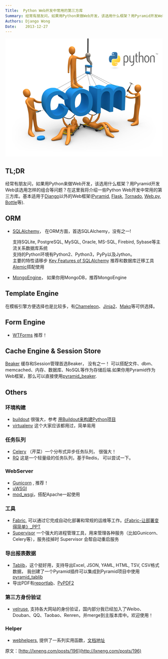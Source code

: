 ```yaml
---
Title:	Python Web开发中常用的第三方库
Summary: 经常有朋友问，如果用Python来做Web开发，该选用什么框架？用Pyramid开发Web该选用怎样的组合等问题？在这里我将介绍一些Python Web开发中常用的第三方库。基本适用于Django以外的Web框架(Pyramid, Flask, Tornado, Web.py, Bottle等).
Authors: Django Wong
Date:    2013-12-27
---
```

![](/static/attach/post-196.jpg)

## TL;DR

经常有朋友问，如果用Python来做Web开发，该选用什么框架？用Pyramid开发Web该选用怎样的组合等问题？在这里我将介绍一些Python Web开发中常用的第三方库。基本适用于[Django](https://www.djangoproject.com/)以外的Web框架([Pyramid](http://www.pylonsproject.org/), [Flask](http://flask.pocoo.org/), [Tornado](http://www.tornadoweb.org/en/stable/), [Web.py](http://webpy.org/), [Bottle](http://bottlepy.org/docs/dev/)等).

## ORM

- [SQLAlchemy](http://www.sqlalchemy.org/)， 在ORM方面，首选SQLAlchemy，没有之一!

	支持SQLite, PostgreSQL, MySQL, Oracle, MS-SQL, Firebird, Sybase等主流关系数据库系统  
	支持的Python环境有Python2、Python3，PyPy以及Jython。  
	主要的特性请移步 [Key Features of SQLAlchemy](http://www.sqlalchemy.org/features.html)
	推荐和数据库迁移工具[Alemic](http://alembic.readthedocs.org/en/latest/)搭配使用  
	
- [MongoEngine](http://mongoengine.org/)， 如果你用MongoDB，推荐MongoEngine

## Template Engine

在模板引擎方便选择也是比较多，有[Chameleon](http://chameleon.readthedocs.org/en/latest/)、[Jinja2](http://jinja.pocoo.org/docs/)、[Mako](http://www.makotemplates.org/)等可供选择。

## Form Engine

- [WTForms](http://wtforms.readthedocs.org/en/latest/) 推荐！

## Cache Engine & Session Store

[Beaker](http://beaker.readthedocs.org/en/latest/) 缓存和Session管理首选Beaker， 没有之一！ 可以搭配文件、dbm、memcached、内存、数据库、NoSQL等作为存储后端.如果你用Pyramid作为Web框架，那么可以直接使用[pyramid_beaker](https://github.com/Pylons/pyramid_beaker).

## Others

### 环境构建

- [buildout](http://www.buildout.org/en/latest/) 很强大，参考 [用Buildout来构建Python项目](http://lxneng.com/posts/192)  
- [virtualenv](http://www.virtualenv.org/en/latest/) 这个大家应该都用过，简单易用  

### 任务队列

- [Celery](https://github.com/celery/celery) （芹菜）一个分布式异步任务队列， 很强大！  
- [RQ](http://python-rq.org/) 这是一个轻量级的任务队列，基于Redis， 可以尝试一下。

### WebServer

- [Gunicorn](http://gunicorn.org/) , 推荐！  
- [uWSGI](http://projects.unbit.it/uwsgi/)  
- [mod_wsgi](https://code.google.com/p/modwsgi/)，搭配Apache一起使用  

### 工具

- [Fabric](http://fabfile.org/), 可以通过它完成自动化部署和常规的运维等工作。[《Fabric-让部署变得简单》_PPT](http://lxneng.com/posts/91)  
- [Supervisor](http://supervisord.org/) 一个强大的进程管理工具，用来管理各种服务（比如Gunicorn、Celery等），服务挂掉时 Supervisor 会帮自动重启服务

### 导出报表数据

- [Tablib](http://docs.python-tablib.org/en/latest/)，这个挺好用，支持导出Excel, JSON, YAML, HTML, TSV, CSV格式数据， 我创建了一个Pyramid插件可以集成到Pyramid项目中使用 [pyramid_tablib](https://github.com/lxneng/pyramid_tablib)   
- 导出PDF有[reportlab](http://www.reportlab.com/software/opensource/rl-toolkit/download/)、[PyPDF2](https://github.com/mstamy2/PyPDF2/)

### 第三方身份验证

- [velruse](https://github.com/bbangert/velruse), 支持各大网站的身份验证，国内部分我已经加入了Weibo、Douban、QQ、Taobao、Renren，并merge到主版本库中。欢迎使用！

### Helper

- [webhelpers](https://bitbucket.org/bbangert/webhelpers), 提供了一系列实用函数，[文档地址](http://sluggo.scrapping.cc/python/WebHelpers/index.html)

原文：[http://lxneng.com/posts/196](http://lxneng.com/posts/196)